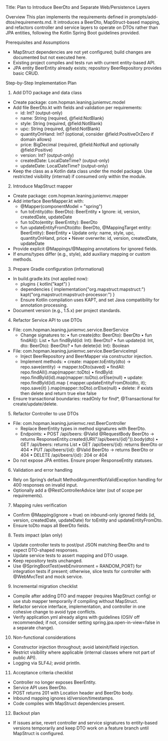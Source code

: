 Title: Plan to Introduce BeerDto and Separate Web/Persistence Layers

Overview
This plan implements the requirements defined in prompts/add-dtos/requirements.md. It introduces a BeerDto, MapStruct-based mapping, and refactors controller and service layers to operate on DTOs rather than JPA entities, following the Kotlin Spring Boot guidelines provided.

Prerequisites and Assumptions
- MapStruct dependencies are not yet configured; build changes are documented but not executed here.
- Existing project compiles and tests run with current entity-based API.
- JPA entity BeerEntity already exists; repository BeerRepository provides basic CRUD.

Step-by-Step Implementation Plan

1) Add DTO package and data class
- Create package: com.hopman.leaning.juniemvc.model
- Add file BeerDto.kt with fields and validation per requirements:
  - id: Int? (output-only)
  - name: String (required, @field:NotBlank)
  - style: String (required, @field:NotBlank)
  - upc: String (required, @field:NotBlank)
  - quantityOnHand: Int? (optional, consider @field:PositiveOrZero if domain allows)
  - price: BigDecimal (required, @field:NotNull and optionally @field:Positive)
  - version: Int? (output-only)
  - createdDate: LocalDateTime? (output-only)
  - updateDate: LocalDateTime? (output-only)
- Keep the class as a Kotlin data class under the model package. Use restricted visibility (internal) if consumed only within the module.

2) Introduce MapStruct mapper
- Create package: com.hopman.leaning.juniemvc.mapper
- Add interface BeerMapper.kt with:
  - @Mapper(componentModel = "spring")
  - fun toEntity(dto: BeerDto): BeerEntity
    • Ignore: id, version, createdDate, updateDate
  - fun toDto(entity: BeerEntity): BeerDto
  - fun updateEntityFromDto(dto: BeerDto, @MappingTarget entity: BeerEntity): BeerEntity
    • Update only: name, style, upc, quantityOnHand, price
    • Never overwrite: id, version, createdDate, updateDate
- Provide explicit @Mappings/@Mapping annotations for ignored fields.
- If enums/types differ (e.g., style), add auxiliary mapping or custom methods.

3) Prepare Gradle configuration (informational)
- In build.gradle.kts (not applied now):
  - plugins { kotlin("kapt") }
  - dependencies {
      implementation("org.mapstruct:mapstruct:<version>")
      kapt("org.mapstruct:mapstruct-processor:<version>")
    }
  - Ensure Kotlin compilation uses KAPT, and set Java compatibility for annotation processing.
- Document version (e.g., 1.5.x) per project standards.

4) Refactor Service API to use DTOs
- File: com.hopman.leaning.juniemvc.service.BeerService
  - Change signatures to:
    • fun create(dto: BeerDto): BeerDto
    • fun findAll(): List<BeerDto>
    • fun findById(id: Int): BeerDto?
    • fun update(id: Int, dto: BeerDto): BeerDto?
    • fun delete(id: Int): Boolean
- File: com.hopman.leaning.juniemvc.service.BeerServiceImpl
  - Inject BeerRepository and BeerMapper via constructor injection.
  - Implement methods:
    • create: mapper.toEntity(dto) -> repo.save(entity) -> mapper.toDto(saved)
    • findAll: repo.findAll().map(mapper::toDto)
    • findById: repo.findById(id).map(mapper::toDto).orElse(null)
    • update: repo.findById(id).map { mapper.updateEntityFromDto(dto, it); repo.save(it) }.map(mapper::toDto).orElse(null)
    • delete: if exists then delete and return true else false
- Ensure transactional boundaries: readOnly for find*, @Transactional for create/update/delete.

5) Refactor Controller to use DTOs
- File: com.hopman.leaning.juniemvc.rest.BeerController
  - Replace BeerEntity types in method signatures with BeerDto.
  - Endpoints:
    • POST /api/beers: @Valid @RequestBody BeerDto -> returns ResponseEntity.created(URI("/api/beers/{id}")).body(dto)
    • GET /api/beers: returns List<BeerDto>
    • GET /api/beers/{id}: returns BeerDto or 404
    • PUT /api/beers/{id}: @Valid BeerDto -> returns BeerDto or 404
    • DELETE /api/beers/{id}: 204 or 404
- Do not expose JPA entities. Ensure proper ResponseEntity statuses.

6) Validation and error handling
- Rely on Spring’s default MethodArgumentNotValidException handling for 400 responses on invalid input.
- Optionally add a @RestControllerAdvice later (out of scope per requirements).

7) Mapping rules verification
- Confirm @Mapping(ignore = true) on inbound-only ignored fields (id, version, createdDate, updateDate) for toEntity and updateEntityFromDto.
- Ensure toDto maps all BeerDto fields.

8) Tests impact (plan only)
- Update controller tests to post/put JSON matching BeerDto and to expect DTO-shaped responses.
- Update service tests to assert mapping and DTO usage.
- Keep repository tests unchanged.
- Use @SpringBootTest(webEnvironment = RANDOM_PORT) for integration tests if present; otherwise, slice tests for controller with @WebMvcTest and mock service.

9) Incremental migration checklist
- Compile after adding DTO and mapper (requires MapStruct config) or use stub mapper temporarily if compiling without MapStruct.
- Refactor service interface, implementation, and controller in one cohesive change to avoid type conflicts.
- Verify application.yml already aligns with guidelines (OSIV off recommended; if not, consider setting spring.jpa.open-in-view=false in a separate change).

10) Non-functional considerations
- Constructor injection throughout; avoid lateinit/field injection.
- Restrict visibility where applicable (internal classes where not part of public API).
- Logging via SLF4J; avoid println.

11) Acceptance criteria checklist
- Controller no longer exposes BeerEntity.
- Service API uses BeerDto.
- POST returns 201 with Location header and BeerDto body.
- Inbound mapping ignores id/version/timestamps.
- Code compiles with MapStruct dependencies present.

12) Backout plan
- If issues arise, revert controller and service signatures to entity-based versions temporarily and keep DTO work on a feature branch until MapStruct is configured.
